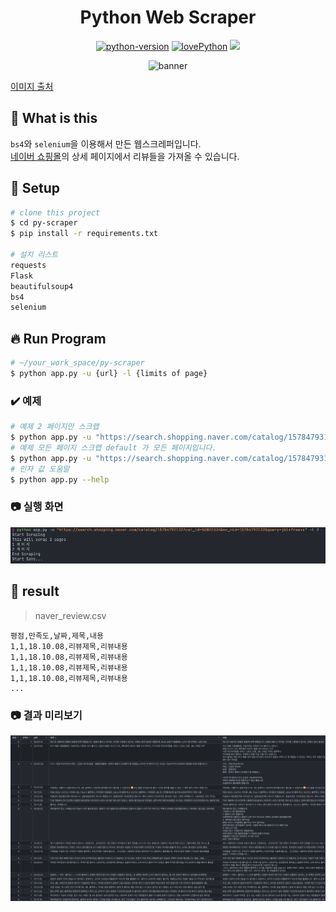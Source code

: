 <h1 align="center">
    Python Web Scraper
</h1>

<p align="center">
    <a href="https://img.shields.io">
        <img alt="python-version" src="https://img.shields.io/badge/python%20version-3.8.2-blue"></a>
    <a href="https://img.shields.io">
        <img alt="lovePython" src="https://img.shields.io/badge/love%20python%3F-yes%20%F0%9F%94%A5-red"></a>
    <a href="https://hits.seeyoufarm.com"><img src="https://hits.seeyoufarm.com/api/count/incr/badge.svg?url=https%3A%2F%2Fgithub.com%2FMinsoo-web%2Fpy-scraper&count_bg=%233D6BC8&title_bg=%23555555&icon=&icon_color=%23E7E7E7&title=today&edge_flat=false"/></a>
</p>

<p align="center">
    <img alt="banner" src="https://d33wubrfki0l68.cloudfront.net/2d12446f148533a20e1d9271da57012ca4c27766/69e14/blog/selenium-python/header_selenium_python_hu858c713577cea0e612703bbde5071118_85692_825x0_resize_catmullrom_2.png" />
</p>

[이미지 출처](https://www.scrapingbee.com/blog/selenium-python/)

## 🚀 What is this

`bs4`와 `selenium`을 이용해서 만든 웹스크레퍼입니다.  
[네이버 쇼핑몰](https://shopping.naver.com/)의 상세 페이지에서 리뷰들을 가져올 수 있습니다.

## 🍿 Setup

```bash
# clone this project
$ cd py-scraper
$ pip install -r requirements.txt

# 설치 리스트
requests
Flask
beautifulsoup4
bs4
selenium
```

## 🔥 Run Program

```bash
# ~/your_work_space/py-scraper
$ python app.py -u {url} -l {limits of page}
```

### ✔️ 예제

```bash
# 예제 2 페이지만 스크랩
$ python app.py -u "https://search.shopping.naver.com/catalog/15784793132?cat_id=50002334&nv_mid=15784793132&query=jbl+free+x" -l 2
# 예제 모든 페이지 스크랩 default 가 모든 페이지입니다.
$ python app.py -u "https://search.shopping.naver.com/catalog/15784793132?cat_id=50002334&nv_mid=15784793132&query=jbl+free+x"
# 인자 값 도움말
$ python app.py --help
```

### 📷 실행 화면

![실행 화면](./images/run.png)

## 👀 result

> naver_review.csv

```csv
평점,만족도,날짜,제목,내용
1,1,18.10.08,리뷰제목,리뷰내용
1,1,18.10.08,리뷰제목,리뷰내용
1,1,18.10.08,리뷰제목,리뷰내용
1,1,18.10.08,리뷰제목,리뷰내용
...
```

### 📷 결과 미리보기

![결과 화면](./images/result.png)
